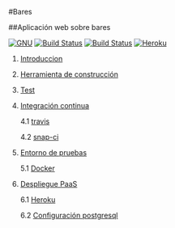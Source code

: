 #Bares

##Aplicación web sobre bares

[![GNU](https://img.shields.io/badge/license-GNU%20GPL%20V3-ff69b4.svg)](LICENSE)
[![Build Status](https://travis-ci.org/acasadoquijada/IV.svg?branch=master)](https://travis-ci.org/acasadoquijada/IV)
[![Build Status](https://snap-ci.com/acasadoquijada/IV/branch/master/build_image)](https://snap-ci.com/acasadoquijada/IV/branch/master)
[![Heroku](https://www.herokucdn.com/deploy/button.png)](http://aplicacion-bares.herokuapp.com/bares/)


1. [Introduccion](documentacion/capitulo1-introduccion.md)

2. [Herramienta de construcción](documentacion/capitulo2-herramienta_construccion.md)

3. [Test](documentacion/capitulo3-test.md)

4. [Integración continua](documentacion/capitulo4-intregracion-continua.md)
    
    4.1 [travis](documentacion/capitulo4-intregracion-continua.md#travis)

    4.2 [snap-ci](documentacion/capitulo4-intregracion-continua.md#snap-ci)
    
5. [Entorno de pruebas](documentacion/capitulo5-entorno-pruebas.md)

    5.1 [Docker](documentacion/capitulo5-entorno-pruebas.md#docker)

6. [Despliegue PaaS](documentacion/capitulo6-despliegue-PaaS.md)

    6.1 [Heroku](documentacion/capitulo6-despliegue-PaaS.md#despliegue-heroku)
    
    6.2 [Configuración postgresql](documentacion/capitulo6-despliegue-PaaS.md#configuración-postgresql)



